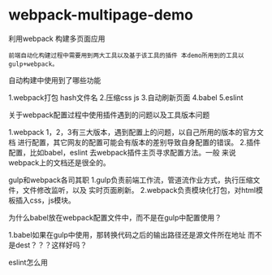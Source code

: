 # webpack-multipage-demo
利用webpack 构建多页面应用

    前端自动化构建过程中需要用到两大工具以及基于该工具的插件 本demo所用到的工具以gulp+webpack。

自动构建中使用到了哪些功能

1.webpack打包 hash文件名
2.压缩css js
3.自动刷新页面
4.babel
5.eslint


关于webpack配置过程中使用插件遇到的问题以及工具版本问题

1.webpack 1，2，3有三大版本，遇到配置上的问题，以自己所用的版本的官方文档
进行配置，其它网友的配置可能会有版本的差别导致自身配置的错误。
2.插件配置，比如babel，eslint 去webpack插件主页寻求配置方法。一般
来说webpack上的文档还是很全的。


gulp和webpack各司其职
1.gulp负责前端工作流，管道流作业方式，执行压缩文件，文件修改监听，以及
实时页面刷新。
2.webpack负责模块化打包，对html模板插入css，js模块。

为什么babel放在webpack配置文件中，而不是在gulp中配置使用？

1.babel如果在gulp中使用，那转换代码之后的输出路径还是源文件所在地址
而不是dest？？？这样好吗？

eslint怎么用
